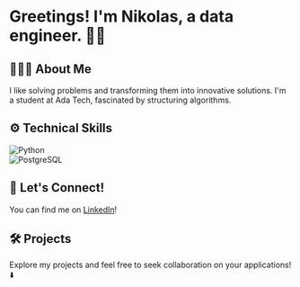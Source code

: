 # Greetings! I'm Nikolas, a data engineer.  🖐🏻

## 🧑🏻‍💻 About Me  
I like solving problems and transforming them into innovative solutions. I'm a student at Ada Tech, fascinated by structuring algorithms. <br>
 
## ⚙️ Technical Skills  
  ![Python](https://img.shields.io/badge/Python-14354C?style=for-the-badge&logo=python&logoColor=white)<br>
  ![PostgreSQL](https://img.shields.io/badge/PostgreSQL-316192?style=for-the-badge&logo=postgresql&logoColor=white)
 
## 🔗 Let's Connect!  
You can find me on [LinkedIn](https://www.linkedin.com/in/nikol4s/)!

## 🛠️ Projects  
Explore my projects and feel free to seek collaboration on your applications! ⬇️
